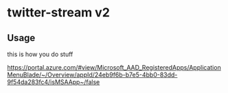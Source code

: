 # twitter-stream v2

## Usage

this is how you do stuff

https://portal.azure.com/#view/Microsoft_AAD_RegisteredApps/ApplicationMenuBlade/~/Overview/appId/24eb9f6b-b7e5-4bb0-83dd-9f54da283fc4/isMSAApp~/false
